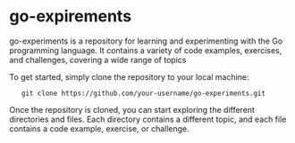 # go-expirements

go-experiments is a repository for learning and experimenting with the Go programming language. It contains a variety of code examples, exercises, and challenges, covering a wide range of topics

To get started, simply clone the repository to your local machine:

```shell
   git clone https://github.com/your-username/go-experiments.git
```

Once the repository is cloned, you can start exploring the different directories and files. Each directory contains a different topic, and each file contains a code example, exercise, or challenge.
